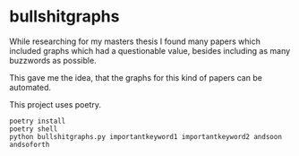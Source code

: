 # bullshitgraphs

While researching for my masters thesis I found many papers which included graphs which had a questionable value, besides including as many buzzwords as possible.

This gave me the idea, that the graphs for this kind of papers can be automated.

This project uses poetry.

```
poetry install
poetry shell
python bullshitgraphs.py importantkeyword1 importantkeyword2 andsoon andsoforth
```
